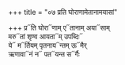 +++
title = "०७ प्रति घोराणामेतानामयासां"

+++
प्र᳓ति घोरा᳓णाम् ए᳓तानाम् अया᳓साम्  
मरु᳓तां शृण्व आयता᳓म् उपब्दिः᳓  
ये᳓ म᳓र्तियम् पृतनाय᳓न्तम् ऊ᳓मैर्  
ऋणावा᳓नं न᳓ पत᳓यन्त स᳓र्गैः